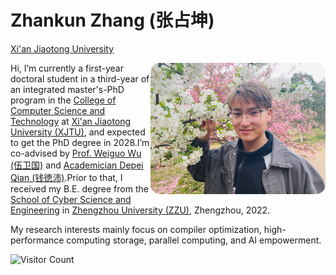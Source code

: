 # Zhankun Zhang (张占坤)

[Xi'an Jiaotong University](https://www.xjtu.edu.cn/)

<img align="right" width="280px" alt="jpg" src="https://raw.githubusercontent.com/PHDZhangZK/phdzhangzk.github.io/main/images/me.jpg" style="border-radius: 15px;" />

Hi, I’m currently a first-year doctoral student in a third-year of an integrated master's-PhD program in the [College of Computer Science and Technology](http://www.cs.xjtu.edu.cn/) at [Xi'an Jiaotong University (XJTU)](https://www.xjtu.edu.cn/), and expected to get the PhD degree in 2028.I’m co-advised by [Prof. Weiguo Wu (伍卫国)](https://gr.xjtu.edu.cn/web/wgwu) and [Academician Depei Qian (钱徳沛)](https://www.buaa.edu.cn/bh2024/info/1028/1595.htm).Prior to that, I received my B.E. degree from the [School of Cyber Science and Engineering](http://softschool.zzu.edu.cn/) in [Zhengzhou University (ZZU)](https://www.zzu.edu.cn/), Zhengzhou, 2022.

My research interests mainly focus on compiler optimization, high-performance computing storage, parallel computing, and AI empowerment.

![Visitor Count](https://profile-counter.glitch.me/PHDZhangZK/count.svg)
